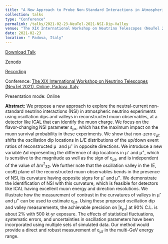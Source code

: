 ```yaml
---
title: "A New Approach to Probe Non-Standard Interactions in Atmospheric Neutrino Experiments"
collection: talks
type: "Conference"
permalink: /talks/2021-02-23-NeuTel-2021-NSI-Dip-Valley
venue: "The XIX International Workshop on Neutrino Telescopes (NeuTel 2021, Online)"
date: 2021-02-23
location: " Padova, Italy"
---
```


[Download Talk](https://agenda.infn.it/event/24250/contributions/130128/attachments/79372/103139/NuTel_Anil_Kumar_NSI.pdf)

[Zenodo](http://doi.org/10.5281/zenodo.4687417)

[Recording](https://mediaspace.unipd.it/media/%20XIX+International+Workshop+on+Neutrino+Telescopes+-%20+Parallel+Room+3/1_3yaiywqe?st=8957&ed=9328)

Conference: [The XIX International Workshop on Neutrino Telescopes (NeuTel 2021), Online, Padova, Italy](https://agenda.infn.it/event/24250/)

Presentation mode: Online

**Abstract:** We propose a new approach to explore the  neutral-current non-standard neutrino interactions (NSI) in atmospheric neutrino experiments using oscillation dips and valleys in reconstructed muon observables, at a detector like ICAL that can identify the muon charge. We focus on the flavor-changing NSI parameter &epsilon;<sub>&mu;&tau;</sub>, which has the maximum impact on the muon survival probability in these experiments. We show that non-zero &epsilon;<sub>&mu;&tau;</sub> shifts the oscillation dip locations in L/E distributions of the up/down event ratios of reconstructed &mu;<sup>-</sup> and &mu;<sup>+</sup> in opposite directions. We introduce a new variable &Delta;d representing the difference of dip locations in &mu;<sup>-</sup> and &mu;<sup>+</sup>, which is sensitive to the magnitude as well as the sign of &epsilon;<sub>&mu;&tau;</sub>, and is independent of the value of &Delta;m<sup>2</sup><sub>32</sub>. We further note that the oscillation valley in the (E, cos&theta;) plane of the reconstructed muon observables bends in the presence of NSI, its curvature having opposite signs for &mu;<sup>-</sup> and &mu;<sup>+</sup>. We demonstrate the identification of NSI with this curvature, which is feasible for detectors like ICAL having excellent muon energy and direction resolutions. We illustrate how the measurement of contrast in the curvatures of valleys in &mu;<sup>-</sup> and &mu;<sup>+</sup> can be used to estimate &epsilon;<sub>&mu;&tau;</sub>. Using these proposed oscillation dip and valley measurements, the achievable precision on \|&epsilon;<sub>&mu;&tau;</sub>\| at 90% C.L. is about 2% with 500 kt$\cdot$yr exposure. The effects of statistical fluctuations, systematic errors, and uncertainties in oscillation parameters have been incorporated using multiple sets of simulated data. Our method would provide a direct and robust measurement of &epsilon;<sub>&mu;&tau;</sub> in the multi-GeV energy range.


